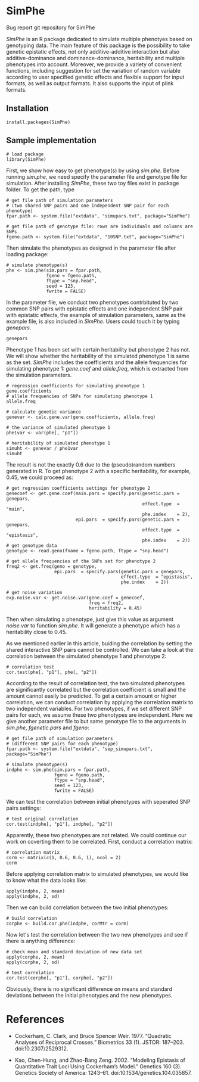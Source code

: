 # SimPhe
Bug report git repository for SimPhe

*SimPhe* is an R package dedicated to simulate multiple phenotyes based on genotyping data. 
The main feature of this package is the possibility to take genetic epistatic effects, 
not only additive-additive interaction but also additive-dominance and dominance-dominance, 
heritability and multiple phenotypes into account. Moreover, we provide a variety of convenient functions, 
including suggestion for set the variation of random variable according to user specified genetic effects 
and flexible support for input formats, as well as output formats. It also supports the input of plink formats.

## Installation
```{r, eval = F, error = F, results='hide'}
install.packages(SimPhe)
```

## Sample implementation
```{r, echo = T, results='hide'}
# load package
library(SimPhe)
```
First, we show how easy to get phenotype(s) by using *sim.phe*. Before running *sim.phe*, we need specify the parameter file and genotype file for simulation. After installing *SimPhe*, these two toy files exist in package folder. To get the path, type
```{r, echo = T, results='hide'}
# get file path of simulation parameters
# (two shared SNP pairs and one independent SNP pair for each phenotype)
fpar.path <- system.file("extdata", "simupars.txt", package="SimPhe")

# get file path of genotype file: rows are individuals and columns are SNPs
fgeno.path <- system.file("extdata", "10SNP.txt", package="SimPhe")
```

Then simulate the phenotypes as designed in the parameter file after loading package:
```{r, echo = T, results='hide'}
# simulate phenotype(s)
phe <- sim.phe(sim.pars = fpar.path,
               fgeno = fgeno.path,
               ftype = "snp.head",
               seed = 123,
               fwrite = FALSE)
```

In the parameter file, we conduct two phenotypes contrbituted by two common SNP pairs with epistatic effects and one independent SNP pair with epistatic effects, the example of simulation parameters, same as the example file, is also included in *SimPhe*. Users could touch it by typing *genepars*.
```{r, echo = T, results='markup'}
genepars
```

Phenotype 1 has been set with certain heritability but phenotype 2 has not. We will show whether the heritability of the simulated phenotype 1 is same as the set. *SimPhe* includes the coefficients and the allele frequencies for simulating phenotype 1: *gene.coef* and *allele.freq*, which is extracted from the simulation parameters.
```{r, echo = T, results='markup'}
# regression coefficients for simulating phenotype 1
gene.coefficients
# allele frequencies of SNPs for simulating phenotype 1
allele.freq

# calculate genetic variance
genevar <- calc.gene.var(gene.coefficients, allele.freq)

# the variance of simulated phenotype 1
phe1var <- var(phe[, "p1"])

# heritability of simulated phenotype 1
simuht <- genevar / phe1var
simuht
```

The result is not the exactly 0.6 due to the (pseudo)random numbers generated in R.
To get phenotype 2 with a specific heritability, for example, 0.45, we
could proceed as:
```{r, echo = T, results='markup'}
# get regression coefficients settings for phenotype 2
genecoef <- get.gene.coef(main.pars = specify.pars(genetic.pars = genepars,
                                                   effect.type  = "main",
                                                   phe.index    = 2),
                          epi.pars  = specify.pars(genetic.pars = genepars,
                                                   effect.type  = "epistasis",
                                                   phe.index    = 2))
# get genotype data
genotype <- read.geno(fname = fgeno.path, ftype = "snp.head")

# get allele frequencies of the SNPs set for phenotype 2
freq2 <- get.freq(geno = genotype,
                  epi.pars  = specify.pars(genetic.pars = genepars,
                                           effect.type  = "epistasis",
                                           phe.index    = 2))

# get noise variation
exp.noise.var <- get.noise.var(gene.coef = genecoef,
                               freq = freq2,
                               heritability = 0.45)
```

Then when simulating a phenotype, just give this value as argument
*noise.var* to function *sim.phe*. It will generate a
phenotype which has a heritability close to 0.45.

As we mentioned earlier in this article, buiding the correlation by
setting the shared interactive SNP pairs cannot be controlled. We can take a look at the correlation between the simulated phenotype 1 and phenotype 2:
```{r, echo = T, results='markup'}
# correlation test
cor.test(phe[, "p1"], phe[, "p2"])
```

According to the result of correlation test, the two simulated
phenotypes are significantly correlated but the correlation
coefficient is small and the amount cannot easily be predicted. To get
a certain amount or higher correlation, we can conduct correlation by
applying the correlation matrix to two independent variables. For two
phenotypes, if we set different SNP pairs for each, we assume these
two phenotypes are independent. Here we give another parameter file
to but same genotype file to the arguments in *sim.phe*,
*fgenetic.pars* and *fgeno*:
```{r, echo = T, results='markup'}
# get file path of simulation parameters
# (different SNP pairs for each phenotype)
fpar.path <- system.file("extdata", "sep_simupars.txt", package="SimPhe")

# simulate phenotype(s)
indphe <- sim.phe(sim.pars = fpar.path,
                  fgeno = fgeno.path,
                  ftype = "snp.head",
                  seed = 123,
                  fwrite = FALSE)
```

We can test the correlation between initial phenotypes with seperated SNP pairs settings:
```{r, echo = T, results='markup'}
# test original correlation
cor.test(indphe[, "p1"], indphe[, "p2"])
```

Apparently, these two phenotypes are not related. We could continue our work on coverting them to be correlated. First, conduct a correlation matrix:
```{r, echo = T, results='markup'}
# correlation matrix
corm <- matrix(c(1, 0.6, 0.6, 1), ncol = 2)
corm
```

Before applying correlation matrix to simulated phenotypes, we would like to know what the data looks like:
```{r, echo = T, results='markup'}
apply(indphe, 2, mean)
apply(indphe, 2, sd)
```

Then we can build correlation between the two initial phenotypes:
```{r, echo = T, results='markup'}
# build correlation
corphe <- build.cor.phe(indphe, corMtr = corm)
```

Now let's test the correlation between the two new phenotypes and see if there is anything difference:
```{r, echo = T, results='markup'}
# check mean and standard deviation of new data set
apply(corphe, 2, mean)
apply(corphe, 2, sd)
```

```{r, echo = T, results='markup'}
# test correlation
cor.test(corphe[, "p1"], corphe[, "p2"])
```
Obviously, there is no significant difference on means and standard deviations between the initial phenotypes and the new phenotypes.


# References
- Cockerham, C. Clark, and Bruce Spencer Weir. 1977. “Quadratic Analyses of Reciprocal Crosses.” Biometrics 33 (1). JSTOR: 187–203. doi:10.2307/2529312.

- Kao, Chen-Hung, and Zhao-Bang Zeng. 2002. “Modeling Epistasis of Quantitative Trait Loci Using Cockerham’s Model.” Genetics 160 (3). Genetics Society of America: 1243–61. doi:10.1534/genetics.104.035857.
